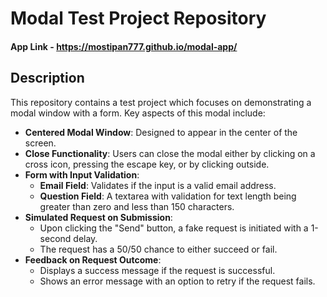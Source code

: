 # Modal Test Project Repository

#### App Link - https://mostipan777.github.io/modal-app/

## Description

This repository contains a test project which focuses on demonstrating a modal window with a form. Key aspects of this modal include:

- **Centered Modal Window**: Designed to appear in the center of the screen.
- **Close Functionality**: Users can close the modal either by clicking on a cross icon, pressing the escape key, or by clicking outside.
- **Form with Input Validation**:
  - **Email Field**: Validates if the input is a valid email address.
  - **Question Field**: A textarea with validation for text length being greater than zero and less than 150 characters.
- **Simulated Request on Submission**:
  - Upon clicking the "Send" button, a fake request is initiated with a 1-second delay.
  - The request has a 50/50 chance to either succeed or fail.
- **Feedback on Request Outcome**:
  - Displays a success message if the request is successful.
  - Shows an error message with an option to retry if the request fails.
